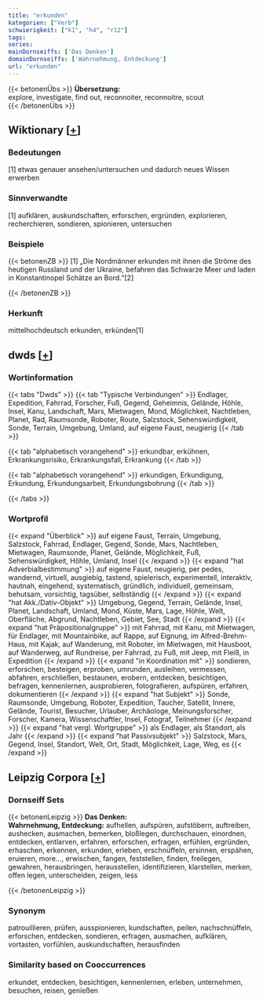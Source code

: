 ```yaml
---
title: "erkunden"
kategorien: ["Verb"]
schwierigkeit: ["k1", "h4", "r12"]
tags:
series:
mainDornseiffs: ['Das Denken']
domainDornseiffs: ['Wahrnehmung, Entdeckung']
url: "erkunden"
---
```


{{< betonenÜbs >}}
**Übersetzung:**  
explore, investigate, find out, reconnoiter, reconnoitre, scout  
{{< /betonenÜbs >}}

## Wiktionary [[+](https://de.wiktionary.org/wiki/erkunden)]

### Bedeutungen
[1] etwas genauer ansehen/untersuchen und dadurch neues Wissen erwerben  

### Sinnverwandte
[1] aufklären, auskundschaften, erforschen, ergründen, explorieren, recherchieren, sondieren, spionieren, untersuchen  

### Beispiele
{{< betonenZB >}}
[1] „Die Nordmänner erkunden mit ihnen die Ströme des heutigen Russland und der Ukraine, befahren das Schwarze Meer und laden in Konstantinopel Schätze an Bord.“[2]  

{{< /betonenZB >}}
### Herkunft
mittelhochdeutsch erkunden, erkünden[1]  



## dwds [[+](https://www.dwds.de/wb/erkunden)]

### Wortinformation
{{< tabs "Dwds" >}}
{{< tab "Typische Verbindungen" >}}
Endlager, Expedition, Fahrrad, Forscher, Fuß, Gegend, Geheimnis, Gelände, Höhle, Insel, Kanu, Landschaft, Mars, Mietwagen, Mond, Möglichkeit, Nachtleben, Planet, Rad, Raumsonde, Roboter, Route, Salzstock, Sehenswürdigkeit, Sonde, Terrain, Umgebung, Umland, auf eigene Faust, neugierig
{{< /tab >}}

{{< tab "alphabetisch vorangehend" >}}
erkundbar, erkühnen, Erkrankungsrisiko, Erkrankungsfall, Erkrankung
{{< /tab >}}

{{< tab "alphabetisch vorangehend" >}}
erkundigen, Erkundigung, Erkundung, Erkundungsarbeit, Erkundungsbohrung
{{< /tab >}}

{{< /tabs >}}

### Wortprofil
{{< expand "Überblick" >}} auf eigene Faust, Terrain, Umgebung, Salzstock, Fahrrad, Endlager, Gegend, Sonde, Mars, Nachtleben, Mietwagen, Raumsonde, Planet, Gelände, Möglichkeit, Fuß, Sehenswürdigkeit, Höhle, Umland, Insel {{< /expand >}}
{{< expand "hat Adverbialbestimmung" >}} auf eigene Faust, neugierig, per pedes, wandernd, virtuell, ausgiebig, tastend, spielerisch, experimentell, interaktiv, hautnah, eingehend, systematisch, gründlich, individuell, gemeinsam, behutsam, vorsichtig, tagsüber, selbständig {{< /expand >}}
{{< expand "hat Akk./Dativ-Objekt" >}} Umgebung, Gegend, Terrain, Gelände, Insel, Planet, Landschaft, Umland, Mond, Küste, Mars, Lage, Höhle, Welt, Oberfläche, Abgrund, Nachtleben, Gebiet, See, Stadt {{< /expand >}}
{{< expand "hat Präpositionalgruppe" >}} mit Fahrrad, mit Kanu, mit Mietwagen, für Endlager, mit Mountainbike, auf Rappe, auf Eignung, im Alfred-Brehm-Haus, mit Kajak, auf Wanderung, mit Roboter, im Mietwagen, mit Hausboot, auf Wanderweg, auf Rundreise, per Fahrrad, zu Fuß, mit Jeep, mit Fleiß, in Expedition {{< /expand >}}
{{< expand "in Koordination mit" >}} sondieren, erforschen, besteigen, erproben, umrunden, ausleihen, vermessen, abfahren, erschließen, bestaunen, erobern, entdecken, besichtigen, befragen, kennenlernen, ausprobieren, fotografieren, aufspüren, erfahren, dokumentieren {{< /expand >}}
{{< expand "hat Subjekt" >}} Sonde, Raumsonde, Umgebung, Roboter, Expedition, Taucher, Satellit, Innere, Gelände, Tourist, Besucher, Urlauber, Archäologe, Meinungsforscher, Forscher, Kamera, Wissenschaftler, Insel, Fotograf, Teilnehmer {{< /expand >}}
{{< expand "hat vergl. Wortgruppe" >}} als Endlager, als Standort, als Jahr {{< /expand >}}
{{< expand "hat Passivsubjekt" >}} Salzstock, Mars, Gegend, Insel, Standort, Welt, Ort, Stadt, Möglichkeit, Lage, Weg, es {{< /expand >}}

## Leipzig Corpora [[+](https://corpora.uni-leipzig.de/en/res?word=erkunden&corpusId=deu_newscrawl-public_2018)]

### Dornseiff Sets
{{< betonenLeipzig >}}
**Das Denken:**  
**Wahrnehmung, Entdeckung:** aufhellen, aufspüren, aufstöbern, auftreiben, aushecken, ausmachen, bemerken, bloßlegen, durchschauen, einordnen, entdecken, entlarven, erfahren, erforschen, erfragen, erfühlen, ergründen, erhaschen, erkennen, erkunden, erleben, erschnüffeln, ersinnen, erspähen, eruieren, more..., erwischen, fangen, feststellen, finden, freilegen, gewahren, herausbringen, herausstellen, identifizieren, klarstellen, merken, offen legen, unterscheiden, zeigen, less  

{{< /betonenLeipzig >}}

### Synonym
patrouillieren, prüfen, ausspionieren, kundschaften, peilen, nachschnüffeln, erforschen, entdecken, sondieren, erfragen, ausmachen, aufklären, vortasten, vorfühlen, auskundschaften, herausfinden


### Similarity based on Cooccurrences
erkundet, entdecken, besichtigen, kennenlernen, erleben, unternehmen, besuchen, reisen, genießen

